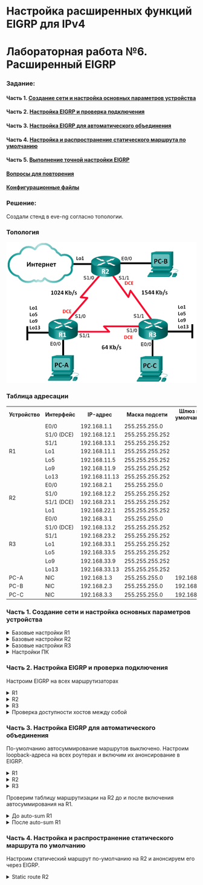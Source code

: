 ﻿# Настройка расширенных функций EIGRP для IPv4
# Лабораторная работа №6. Расширенный EIGRP



### Задание:

#### Часть 1. [Создание сети и настройка основных параметров устройства](README.md#часть-1-создание-сети-инастройка-основных-параметров-устройства-1)

#### Часть 2. [Настройка EIGRP и проверка подключения](README.md#часть-2-настройка-eigrp-ипроверка-подключения-1)

#### Часть 3. [Настройка EIGRP для автоматического объединения](README.md#часть-3-настройка-eigrp-для-автоматического-объединения-1)

#### Часть 4. [Настройка и распространение статического маршрута по умолчанию](README.md#часть-4-настройка-и-распространение-статического-маршрута-по-умолчанию-1)

#### Часть 5. [Выполнение точной настройки EIGRP](README.md#часть-5-выполнение-точной-настройки-eigrp-1)

#### [Вопросы для повторения](README.md#вопросы-для-повторения-1)

#### [Конфигурационные файлы](README.md#конфигурационные-файлы-здесь)


### Решение:

Создали стенд в eve-ng согласно топологии.
### Топология
![network](network.png)

### Таблица адресации

<table>
  <tr>
    <th>Устройство</th>
    <th>Интерфейс</th>
    <th>IP-адрес</th>
    <th>Маска подсети</th>
    <th>Шлюз по умолчанию</th>
  </tr>
  <tr>
    <td rowspan="7">R1</td>
    <td>E0/0</td>
    <td>192.168.1.1</td>
    <td>255.255.255.0</td>
    <td rowspan="18"></td>
  </tr>
  <tr>
    <td>S1/0 (DCE)</td>
    <td>192.168.12.1</td>
    <td>255.255.255.252</td>
  </tr>
  <tr>
    <td>S1/1</td>
    <td>192.168.13.1</td>
    <td>255.255.255.252</td>
  </tr>
  <tr>
    <td>Lo1</td>
    <td>192.168.11.1</td>
    <td>255.255.255.252</td>
  </tr>
  <tr>
    <td>Lo5</td>
    <td>192.168.11.5</td>
    <td>255.255.255.252</td>
  </tr>
    <tr>
    <td>Lo9</td>
    <td>192.168.11.9</td>
    <td>255.255.255.252</td>
  </tr>
    <tr>
    <td>Lo13</td>
    <td>192.168.11.13</td>
    <td>255.255.255.252</td>
  </tr>

  <tr>
    <td rowspan="4">R2</td>
    <td>E0/0</td>
    <td>192.168.2.1</td>
    <td>255.255.255.0</td>
  </tr>
  <tr>
    <td>S1/0</td>
    <td>192.168.12.2</td>
    <td>255.255.255.252</td>
  </tr>
  <tr>
    <td>S1/1 (DCE)</td>
    <td>192.168.23.1</td>
    <td>255.255.255.252</td>
  </tr>
  <tr>
    <td>Lo1</td>
    <td>192.168.22.1</td>
    <td>255.255.255.252</td>
  </tr>
  <tr>
    <td rowspan="7">R3</td>
    <td>E0/0</td>
    <td>192.168.3.1</td>
    <td>255.255.255.0</td>
  </tr>
  <tr>
    <td>S1/0 (DCE)</td>
    <td>192.168.13.2</td>
    <td>255.255.255.252</td>
  </tr>
  <tr>
    <td>S1/1</td>
    <td>192.168.23.2</td>
    <td>255.255.255.252</td>
  </tr>
  <tr>
    <td>Lo1</td>
    <td>192.168.33.1</td>
    <td>255.255.255.252</td>
  </tr>
  <tr>
    <td>Lo5</td>
    <td>192.168.33.5</td>
    <td>255.255.255.252</td>
  </tr>
  <tr>
    <td>Lo9</td>
    <td>192.168.33.9</td>
    <td>255.255.255.252</td>
  </tr>
  <tr>
    <td>Lo13</td>
    <td>192.168.33.13</td>
    <td>255.255.255.252</td>
  </tr>
  <tr>
    <td>PC-A</td>
    <td>NIC</td>
    <td>192.168.1.3</td>
    <td>255.255.255.0</td>
    <td>192.168.1.1</td>
  </tr>
  <tr>
    <td>PC-B</td>
    <td>NIC</td>
    <td>192.168.2.3</td>
    <td>255.255.255.0</td>
    <td>192.168.2.1</td>
  </tr>
  <tr>
    <td>PC-C</td>
    <td>NIC</td>
    <td>192.168.3.3</td>
    <td>255.255.255.0</td>
    <td>192.168.3.1</td>
  </tr>
</table>

### Часть 1. Создание сети и настройка основных параметров устройства

<details>
 <summary>Базовые настройки R1</summary>

``` bash
Router>
Router>ena
Router#conf t
Router(config)#hostname R1
R1(config)#no logging console
R1(config)#no ip domain-lookup
R1(config)#service password-encryption 
R1(config)#enable secret class
R1(config)#line console 0
R1(config-line)#password cisco
R1(config-line)#logging synchronous
R1(config-line)#login
R1(config-line)#exit
R1(config)#line vty 0 4
R1(config-line)#password cisco
R1(config-line)#logging synchronous
R1(config-line)#login
R1(config-line)#exit
R1(config)#exit
R1#wr
Building configuration...
[OK]
R1#
R1#conf t
R1(config)#int e0/0
R1(config-if)#ip address 192.168.1.1 255.255.255.0
R1(config-if)#no shutdown
R1(config-if)#end
R1#
R1#conf t
R1(config)#int s1/0
R1(config-if)#ip address 192.168.12.1 255.255.255.252
Invalid address
R1(config-if)#clock rate 128000
R1(config-if)#no shutdown
R1(config-if)#end
R1#
R1#conf t
R1(config)#int s1/1
R1(config-if)#ip address 192.168.13.1 255.255.255.252
Invalid address
R1(config-if)#no shutdown
R1(config-if)#end
R1#wr
Building configuration...
[OK]
```
</details>

<details>
 <summary>Базовые настройки R2</summary>

``` bash
Router>
Router>ena
Router#conf t
Router(config)#hostname R2
R2(config)#no logging console
R2(config)#no ip domain-lookup
R2(config)#service password-encryption 
R2(config)#enable secret class
R2(config)#line console 0
R2(config-line)#password cisco
R2(config-line)#logging synchronous
R2(config-line)#login
R2(config-line)#exit
R2(config)#line vty 0 4
R2(config-line)#password cisco
R2(config-line)#logging synchronous
R2(config-line)#login
R2(config-line)#exit
R2(config)#exit
R2#wr
Building configuration...
[OK]
R2#
R2#conf t
R2(config)#int e0/0
R2(config-if)#ip address 192.168.2.1 255.255.255.0
R2(config-if)#no shutdown
R2(config-if)#end
R2#
R2#conf t
R2(config)#int s1/0
R2(config-if)#ip address 192.168.12.2 255.255.255.252
Invalid address
R2(config-if)#no shutdown
R2(config-if)#end
R2#
R2#conf t
R2(config)#int s1/1
R2(config-if)#ip address 192.168.23.1 255.255.255.252
Invalid address
R2(config-if)#clock rate 128000
R2(config-if)#no shutdown
R2(config-if)#end
R2#wr
Building configuration...
[OK]
```
</details>

<details>
 <summary>Базовые настройки R3</summary>

``` bash
Router>ena
Router#conf t
Router(config)#hostname R3
R3(config)#no logging console
R3(config)#no ip domain-lookup
R3(config)#service password-encryption 
R3(config)#enable secret class
R3(config)#line console 0
R3(config-line)#password cisco
R3(config-line)#logging synchronous
R3(config-line)#login
R3(config-line)#exit
R3(config)#line vty 0 4
R3(config-line)#password cisco
R3(config-line)#logging synchronous
R3(config-line)#login
R3(config-line)#exit
R3(config)#exit
R3#wr
Building configuration...
[OK]
R3#
R3#conf t
R3(config)#int e0/0
R3(config-if)#ip address 192.168.3.1 255.255.255.0
R3(config-if)#no shutdown
R3(config-if)#end
R3#
R3#conf t
R3(config)#int s1/0
R3(config-if)#ip address 192.168.13.2 255.255.255.252
Invalid address
R3(config-if)#clock rate 128000
R3(config-if)#no shutdown
R3(config-if)#end
R3#
R3#conf t
R3(config)#int s1/1
R3(config-if)#ip address 192.168.23.2 255.255.255.252
Invalid address
R3(config-if)#no shutdown
R3(config-if)#end
R3#wr
Building configuration...
[OK]
```
</details>

<details>
 <summary>Настройки ПК</summary>

PC-A
``` bash
VPCS> set pcname PC-A

PC-A> ip 192.168.1.3/24 192.168.1.1
Checking for duplicate address...
PC1 : 192.168.1.3 255.255.255.0 gateway 192.168.1.1
```
PC-B
``` bash
VPCS> set pcname PC-B

PC-B> ip 192.168.2.3/24 192.168.2.1
Checking for duplicate address...
PC1 : 192.168.2.3 255.255.255.0 gateway 192.168.2.1
```
PC-C
``` bash
VPCS> set pcname PC-C

PC-C> ip 192.168.3.3/24 192.168.3.1
Checking for duplicate address...
PC1 : 192.168.3.3 255.255.255.0 gateway 192.168.3.1
```
</details>

### Часть 2. Настройка EIGRP и проверка подключения

Настроим EIGRP на всех маршрутизаторах
<details>
 <summary>R1</summary>

``` bash
R1#conf t
R1(config)#router eigrp 1
R1(config-router)#network 192.168.1.0 0.0.0.255
R1(config-router)#network 192.168.12.0 0.0.0.3
R1(config-router)#network 192.168.13.0 0.0.0.3
R1(config-router)#passive-interface e0/0
R1(config)#exit
R1(config)#int s1/0
R1(config-if)#band
R1(config-if)#bandwidth 1024
R1(config-if)#int s1/1
R1(config-if)#band
R1(config-if)#bandwidth 64
R1(config-if)#end
R1#wr
```
</details>

<details>
 <summary>R2</summary>

``` bash
R2#conf t
R2(config)#router eigrp 1
R2(config-router)#network 192.168.2.0
R2(config-router)#network 192.168.12.0 0.0.0.3
R2(config-router)#network 192.168.23.0 0.0.0.3
R2(config-router)#passive-interface e0/0
R2(config-router)#exit
R2(config)#int s1/0
R2(config-if)#band
R2(config-if)#bandwidth 1024
R2(config-if)#int s1/1
R2(config-if)#band
R2(config-if)#bandwidth 1544
R2(config-if)#end
R2#wr
```
</details>

<details>
 <summary>R3</summary>

``` bash
R3#conf t
R3(config)#router eigrp 1
R3(config-router)#network 192.168.3.0
R3(config-router)#network 192.168.13.0 0.0.0.3
R3(config-router)#network 192.168.23.0 0.0.0.3
R3(config-router)#passive-interface e0/0
R3(config-router)#exit
R3(config)#int s1/0
R3(config-if)#band
R3(config-if)#bandwidth 64
R3(config-if)#int s1/1
R3(config-if)#band
R3(config-if)#bandwidth 1544
R3(config-if)#end
R3#wr
```
</details>

<details>
 <summary>Проверка доступности хостов между собой</summary>

![ping](ping.png)
</details>

### Часть 3. Настройка EIGRP для автоматического объединения

По-умолчанию автосуммирование маршрутов выключено.
Настроим loopback-адреса на всех роутерах и включим их анонсирование в EIGRP.

<details>
 <summary>R1</summary>

``` bash
R1#conf t
R1(config)#int Lo1
R1(config-if)#ip address 192.168.11.1 255.255.255.252
R1(config-if)#no shutdown
R1(config-if)#end
R1#conf t
R1(config)#int Lo5
R1(config-if)#ip address 192.168.11.5 255.255.255.252
R1(config-if)#no shutdown
R1(config-if)#end
R1#conf t
R1(config)#int Lo9
R1(config-if)#ip address 192.168.11.9 255.255.255.252
R1(config-if)#no shutdown
R1(config-if)#end
R1#conf t
R1(config)#int Lo13
R1(config-if)#ip address 192.168.11.13 255.255.255.252
R1(config-if)#no shutdown
R1(config-if)#end
R1#conf t
R1(config)#router eigrp 1
R1(config-router)#network 192.168.11.0 0.0.0.3
R1(config-router)#network 192.168.11.5 0.0.0.3
R1(config-router)#network 192.168.11.9 0.0.0.3
R1(config-router)#network 192.168.11.13 0.0.0.3
R1(config-router)#end
R1#wr
```
</details>

<details>
 <summary>R2</summary>

``` bash
R2#conf t
R2(config)#int Lo1
R2(config-if)#ip address 192.168.22.1 255.255.255.252
R2(config-if)#no shutdown
R2(config-if)#end
R2#conf t
R2(config)#router eigrp 1
R2(config-router)#network 192.168.22.0 0.0.0.3
R2#wr
```
</details>

<details>
 <summary>R3</summary>

``` bash
R3#conf t
R3(config)#int Lo1
R3(config-if)#ip address 192.168.33.1 255.255.255.252
R3(config-if)#no shutdown
R3(config-if)#end
R3#conf t
R3(config)#int Lo5
R3(config-if)#ip address 192.168.33.5 255.255.255.252
R3(config-if)#no shutdown
R3(config-if)#end
R3#conf t
R3(config)#int Lo9
R3(config-if)#ip address 192.168.33.9 255.255.255.252
R3(config-if)#no shutdown
R3(config-if)#end
R3#conf t
R3(config)#int Lo13
R3(config-if)#ip address 192.168.33.13 255.255.255.252
R3(config-if)#no shutdown
R3(config-if)#end
R3#conf t
R3(config)#router eigrp 1
R3(config-router)#network 192.168.33.0 0.0.0.3
R3(config-router)#network 192.168.33.5 0.0.0.3
R3(config-router)#network 192.168.33.9 0.0.0.3
R3(config-router)#network 192.168.33.13 0.0.0.3
R3#wr
```
</details>

Проверим таблицу маршрутизации на R2 до и после включения автосуммирования на R1.

<details>
 <summary>До auto-sum R1</summary>

``` bash
R2#sh ip route eigrp | incl 192.168.11
      192.168.11.0/30 is subnetted, 4 subnets
D        192.168.11.0 [90/3139840] via 192.168.12.1, 00:02:41, Serial1/0
D        192.168.11.4 [90/3139840] via 192.168.12.1, 00:02:41, Serial1/0
D        192.168.11.8 [90/3139840] via 192.168.12.1, 00:02:41, Serial1/0
D        192.168.11.12 [90/3139840] via 192.168.12.1, 00:02:41, Serial1/0
```
</details>
<details>
 <summary>После auto-sum R1</summary>

``` bash
R2#sh ip route eigrp | incl 192.168.11
D     192.168.11.0/24 [90/3139840] via 192.168.12.1, 00:00:14, Serial1/0
```
</details>

### Часть 4. Настройка и распространение статического маршрута по умолчанию

Настроим статический маршрут по-умолчанию на R2 и анонсируем его через EIGRP.

<details>
 <summary>Static route R2</summary>

``` bash
R2(config)#ip route 0.0.0.0 0.0.0.0 Lo1

R2(config)#router eigrp 1
R2(config-router)#redistribute static

R2#sh ip protocols | sec Redi
  Redistributing: static

R2#sh ip protocols | sec Distan
      Distance: internal 90 external 170
    Gateway         Distance      Last Update
  Distance: internal 90 external 170

```
</details>

